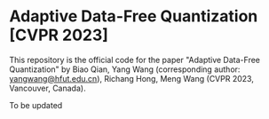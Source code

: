 # Adaptive Data-Free Quantization [CVPR 2023]
This repository is the official code for the paper "Adaptive Data-Free Quantization" by Biao Qian, Yang Wang (corresponding author: yangwang@hfut.edu.cn), Richang Hong, Meng Wang (CVPR 2023, Vancouver, Canada).

To be updated
